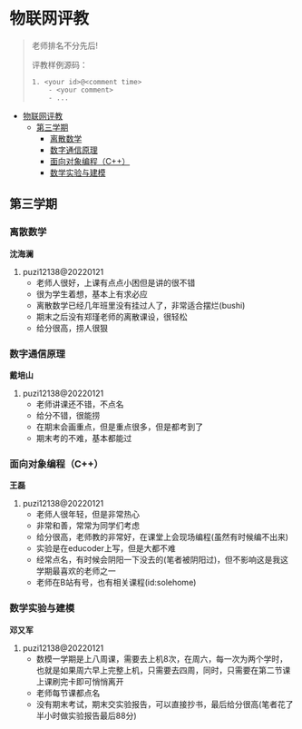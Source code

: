# 物联网评教

> 老师排名不分先后!
>
> 评教样例源码：
>
> ```
> 1. <your id>@<comment time>
>     - <your comment>
>     - ...
> ```

- [物联网评教](#物联网评教)
  - [第三学期](#第三学期)
    - [离散数学](#离散数学)
    - [数字通信原理](#数字通信原理)
    - [面向对象编程（C++）](#面向对象编程c)
    - [数学实验与建模](#数学实验与建模)


## 第三学期

### 离散数学

**沈海澜**

1. puzi12138@20220121
   - 老师人很好，上课有点点小困但是讲的很不错
   - 很为学生着想，基本上有求必应
   - 离散数学已经几年班里没有挂过人了，非常适合摆烂(bushi)
   - 期末之后没有郑瑾老师的离散课设，很轻松
   - 给分很高，捞人很狠

### 数字通信原理

**戴培山**

1. puzi12138@20220121
   - 老师讲课还不错，不点名
   - 给分不错，很能捞
   - 在期末会画重点，但是重点很多，但是都考到了
   - 期末考的不难，基本都能过

### 面向对象编程（C++）

**王磊**

1. puzi12138@20220121
   - 老师人很年轻，但是非常热心
   - 非常和善，常常为同学们考虑
   - 给分很高，老师教的非常好，在课堂上会现场编程(虽然有时候编不出来)
   - 实验是在educoder上写，但是大都不难
   - 经常点名，有时候会阴阳一下没去的(笔者被阴阳过)，但不影响这是我这学期最喜欢的老师之一
   - 老师在B站有号，也有相关课程(id:solehome)

### 数学实验与建模

**邓又军**

1. puzi12138@20220121
   - 数模一学期是上八周课，需要去上机8次，在周六，每一次为两个学时，也就是如果周六早上完整上机，只需要去四周，同时，只需要在第二节课上课刷完卡即可悄悄离开
   - 老师每节课都点名
   - 没有期末考试，期末交实验报告，可以直接抄书，最后给分很高(笔者花了半小时做实验报告最后88分)
